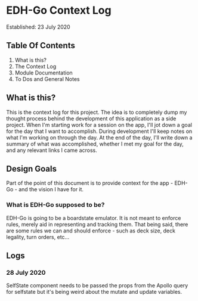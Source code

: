EDH-Go Context Log
==================

Established: 23 July 2020

## Table Of Contents

1. What is this?
2. The Context Log
3. Module Documentation
4. To Dos and General Notes

## What is this? 

This is the context log for this project. The idea is to completely dump my thought process behind the development of this application as a side project. 
When I'm starting work for a session on the app, I'll jot down a goal for the day that I want to accomplish. During development I'll keep notes on what I'm working on through the day. At the end of the day, I'll write down a summary of what was accomplished, whether I met my goal for the day, and any relevant links I came across.

## Design Goals

Part of the point of this document is to provide context for the app - EDH-Go - and the vision I have for it.

### What is EDH-Go supposed to be?

EDH-Go is going to be a boardstate emulator. It is not meant to enforce rules, merely aid in representing and tracking them.
That being said, there are some rules we can and should enforce - such as deck size, deck legality, turn orders, etc...

## Logs

### 28 July 2020

SelfState component needs to be passed the props from the Apollo query for selfstate but it's being weird about the mutate and update variables.